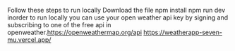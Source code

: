 Follow these steps to run locally
Download the file
npm install
npm run dev
inorder to run locally you can use your open weather api key  by signing and subscribing to one of the free api in openweather.https://openweathermap.org/api
https://weatherapp-seven-mu.vercel.app/

